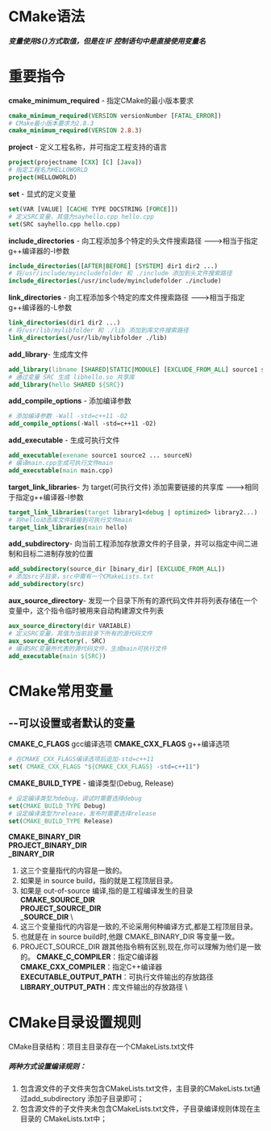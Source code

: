 # CMake语法
##### 变量使用${}方式取值，但是在 IF 控制语句中是直接使用变量名

# 重要指令
**cmake_minimum_required** - 指定CMake的最小版本要求
```CMake
cmake_minimum_required(VERSION versionNumber [FATAL_ERROR])
# CMake最小版本要求为2.8.3
cmake_minimum_required(VERSION 2.8.3)
```
**project**  - 定义工程名称，并可指定工程支持的语言
```CMake
project(projectname [CXX] [C] [Java])
# 指定工程名为HELLOWORLD
project(HELLOWORLD)
```
**set** - 显式的定义变量
```CMake
set(VAR [VALUE] [CACHE TYPE DOCSTRING [FORCE]])
# 定义SRC变量，其值为sayhello.cpp hello.cpp
set(SRC sayhello.cpp hello.cpp)
```
**include_directories** - 向工程添加多个特定的头文件搜索路径 --->相当于指定g++编译器的-I参数
```CMake
include_directories([AFTER|BEFORE] [SYSTEM] dir1 dir2 ...)
# 将/usr/include/myincludefolder 和 ./include 添加到头文件搜索路径
include_directories(/usr/include/myincludefolder ./include)
```
**link_directories** - 向工程添加多个特定的库文件搜索路径 --->相当于指定g++编译器的-L参数
```CMake
link_directories(dir1 dir2 ...)
# 将/usr/lib/mylibfolder 和 ./lib 添加到库文件搜索路径
link_directories(/usr/lib/mylibfolder ./lib)
```
**add_library**- 生成库文件
```CMake
add_library(libname [SHARED|STATIC|MODULE] [EXCLUDE_FROM_ALL] source1 source2 ... sourceN)
# 通过变量 SRC 生成 libhello.so 共享库
add_library(hello SHARED ${SRC})
```
**add_compile_options**  - 添加编译参数
```CMake
# 添加编译参数 -Wall -std=c++11 -O2
add_compile_options(-Wall -std=c++11 -O2)
```
**add_executable** - 生成可执行文件
```CMake
add_executable(exename source1 source2 ... sourceN)
# 编译main.cpp生成可执行文件main
add_executable(main main.cpp)
```
**target_link_libraries**- 为 target(可执行文件) 添加需要链接的共享库 --->相同于指定g++编译器-l参数
```CMake
target_link_libraries(target library1<debug | optimized> library2...)
# 将hello动态库文件链接到可执行文件main
target_link_libraries(main hello)
```
**add_subdirectory**- 向当前工程添加存放源文件的子目录，并可以指定中间二进制和目标二进制存放的位置 
```CMake
add_subdirectory(source_dir [binary_dir] [EXCLUDE_FROM_ALL])
# 添加src子目录，src中需有一个CMakeLists.txt
add_subdirectory(src)
```
**aux_source_directory**- 发现一个目录下所有的源代码文件并将列表存储在一个变量中，这个指令临时被用来自动构建源文件列表 
```CMake
aux_source_directory(dir VARIABLE)
# 定义SRC变量，其值为当前目录下所有的源代码文件
aux_source_directory(. SRC)
# 编译SRC变量所代表的源代码文件，生成main可执行文件
add_executable(main ${SRC})
```
# CMake常用变量 
## --可以设置或者默认的变量
**CMAKE_C_FLAGS**  gcc编译选项
**CMAKE_CXX_FLAGS**  g++编译选项
```CMake
# 在CMAKE_CXX_FLAGS编译选项后追加-std=c++11
set( CMAKE_CXX_FLAGS "${CMAKE_CXX_FLAGS} -std=c++11")
```
**CMAKE_BUILD_TYPE** - 编译类型(Debug, Release)
```CMake
# 设定编译类型为debug，调试时需要选择debug
set(CMAKE_BUILD_TYPE Debug)
# 设定编译类型为release，发布时需要选择release
set(CMAKE_BUILD_TYPE Release)
```
**CMAKE_BINARY_DIR** \
**PROJECT_BINARY_DIR** \
**_BINARY_DIR**
  1. 这三个变量指代的内容是一致的。
  2. 如果是 in source build，指的就是工程顶层目录。
  3. 如果是 out-of-source 编译,指的是工程编译发生的目录
**CMAKE_SOURCE_DIR** \
**PROJECT_SOURCE_DIR** \
**_SOURCE_DIR** \
  1. 这三个变量指代的内容是一致的,不论采用何种编译方式,都是工程顶层目录。
  2. 也就是在 in source build时,他跟 CMAKE_BINARY_DIR 等变量一致。
  3. PROJECT_SOURCE_DIR 跟其他指令稍有区别,现在,你可以理解为他们是一致的。
**CMAKE_C_COMPILER**：指定C编译器 \
**CMAKE_CXX_COMPILER**：指定C++编译器 \
**EXECUTABLE_OUTPUT_PATH**：可执行文件输出的存放路径 \
**LIBRARY_OUTPUT_PATH**：库文件输出的存放路径 \
# CMake目录设置规则
CMake目录结构：项目主目录存在一个CMakeLists.txt文件
##### 两种方式设置编译规则：
1. 包含源文件的子文件夹包含CMakeLists.txt文件，主目录的CMakeLists.txt通过add_subdirectory
添加子目录即可；
2. 包含源文件的子文件夹未包含CMakeLists.txt文件，子目录编译规则体现在主目录的
CMakeLists.txt中；
